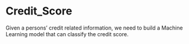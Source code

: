 # Credit_Score
Given a persons’ credit related information, we need to build a Machine Learning model that can classify the credit score.
